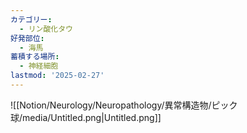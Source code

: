 ```yaml
---
カテゴリー:
  - リン酸化タウ
好発部位:
  - 海馬
蓄積する場所:
  - 神経細胞
lastmod: '2025-02-27'
---
```

![[Notion/Neurology/Neuropathology/異常構造物/ピック球/media/Untitled.png|Untitled.png]]
